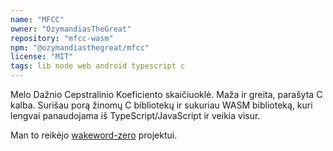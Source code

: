 ```yaml
---
name: "MFCC"
owner: "OzymandiasTheGreat"
repository: "mfcc-wasm"
npm: "@ozymandiasthegreat/mfcc"
license: "MIT"
tags: lib node web android typescript c
---
```

Melo Dažnio Cepstralinio Koeficiento skaičiuoklė.
Maža ir greita, parašyta C kalba. Surišau porą žinomų
C bibliotekų ir sukuriau WASM biblioteką, kuri lengvai
panaudojama iš TypeScript/JavaScript ir veikia visur.

Man to reikėjo [wakeword-zero](https://github.com/OzymandiasTheGreat/wakeword-zero) projektui.
